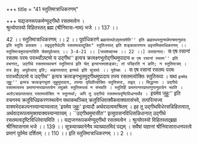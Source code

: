 +++
title = "41 स्तुतिमात्राधिकरणम्"

+++
यद्यजनरूपकर्मण्युद्गीथो रसतमत्वेन ।  
श्रुत्योपास्यो विहितस्तत् ब्रह्म (श्रीनिवास-नाम) भजे ।। 137 ।।  
  
42 ।। स्तुतिमात्राधिकरणम् ।। 2 ।। पूर्वाधिकरणे ``ब्रह्मसंस्थोऽमृतत्वमेति'' इति ब्रह्मस्थस्तुत्यर्थमाश्रमानुवाद इति स्तुतिः प्रसक्ता । तद्वदुद्गीथेऽपि रसतमत्वाद्युक्तिः" रतुतिःस्यात् इति शङ्कावारणाय प्रवृत्तमिदमाधिकरणम् ।। स्तुतिमात्रमुपादानादिति चेन्नापूर्वत्वात् ।। 3-4-21 ।। [भावशब्दाच्च ।। 22 ।।] उपादानात्- ``स एष रसानां रसतमः परमः परार्थ्योऽष्टमो य उद्गीथ'' इत्यत्र क्रत्वक्ष्गभूतोद्गीथमुपादाय ``स एष रसानां रमतम'' इति वचनात्, उद्गीथे रसतमत्ववचनं स्तुतिमात्रं इति चेत् इत्यान्तमाशङ्का; तां परिहरति न ङति; न स्तुतिमात्रम् । तत्र हेतुः अपूर्वत्वात् इति; अब्राप्तत्वात् इत्यर्थः इति सूत्रार्थः ।। पूर्वपक्षः । ``स एष रसानां रसतमः परमः परार्थ्योऽष्टमो य उद्गीथ'' इत्यत्र क्रत्वङ्गभूतमुद्गीथमुपादाय तस्य रसतमत्वोक्तिः स्तुतिरूपा । यथा ``इयमेव जुहूः'' इत्यत्र क्रत्वङ्गभूतां जुहूमुपादाय, तस्याः पृथिवीत्वोक्तिः स्तुतिरूपा, तद्वत् ।। सिद्धान्तः । उद्गीथे रसतमत्वस्य प्रमाणान्तराप्राप्तत्वेन तदुक्तेः स्तुतिरूपत्वं न संभवति । स्तुतिर्हि प्रमाणान्तरप्राप्तगुणानुवादेन भवति । अतोऽत्राप्राप्तत्वात् रसतमत्वेक्तिः न स्तुत्यर्था; अपि तु उद्गीथे रसतमत्वदृष्टिविधानार्थैव । ``इयमेव जुहूः'' इति वचनस्य क्रतुविधिप्रकरणस्थत्वेन यथाकथञ्चित् क्रतुविधिवाक्यैकवाक्यतासंभवे, तत्परित्यज्य वाक्यभेदकल्पनस्यान्याय्यत्वात् `इयमेव जुहूः' इत्यादौ अर्थवादत्वमाश्रितम् । इह तु उद्गीथविधेरसन्निहितत्वात्, अर्थवादरूपत्वमुक्तवाक्यस्यान्याय्यम् । ``उद्गीथमुमासीत'' इत्युपासनविधिसन्निधानात् उद्गीथे रसतमत्वदृष्टिविधिरेवायमिति ।। यद्यजनरूपकर्मण्युद्गीथो रसतमत्वेन । श्रुत्योपस्यो विहितस्तद्ब्रह्म श्रीनिवासनाम भजे ।। 139 ।। सूत्रव्याख्यानेनैव व्याख्यातमिदं पद्यम् । सर्वेषां यज्ञानां श्रीनिवासाराधनपरत्वे प्रमाणं पूर्वमेव दर्शितम् ।। 110 ।। इति स्तुतिमात्राधिकरणम् ।। 2 ।।